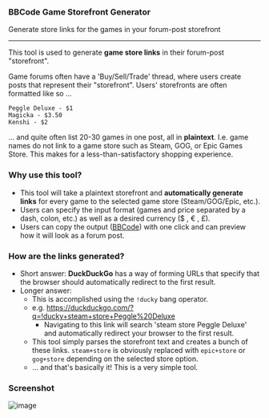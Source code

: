 
### BBCode Game Storefront Generator
Generate store links for the games in your forum-post storefront

___________


This tool is used to generate **game store links** in their forum-post "storefront".

Game forums often have a 'Buy/Sell/Trade' thread, where users create posts that represent their "storefront". Users' storefronts are often formatted like so ...

    Peggle Deluxe - $1
    Magicka - $3.50
    Kenshi - $2
   
... and quite often list 20-30 games in one post, all in **plaintext**. I.e. game names do not link to a game store such as Steam, GOG, or Epic Games Store. This makes for a less-than-satisfactory shopping experience.

### Why use this tool?

 - This tool will take a plaintext storefront and **automatically generate links** for every game to the selected game store (Steam/GOG/Epic, etc.).
 - Users can specify  the input format (games and price separated by a dash, colon, etc.) as well as a  desired currency ($ , € , £).
 - Users can copy the output ([BBCode](https://www.phpbb.com/community/help/bbcode)) with one click and can preview how it will look as a forum post.

### How are the links generated?
 - Short answer: **DuckDuckGo** has a way of forming URLs that specify that the browser should automatically redirect to the first result.
 - Longer answer:
   - This is accomplished using the `!ducky` bang operator.
   - e.g. https://duckduckgo.com/?q=!ducky+steam+store+Peggle%20Deluxe
     - Navigating to this link will search 'steam store Peggle Deluxe' and automatically redirect your browser to the first result.
   - This tool simply parses the storefront text and creates a bunch of these links. `steam+store` is obviously replaced with `epic+store` or `gog+store` depending on the selected store option.
   - ... and that's basically it! This is a very simple tool.
  
### Screenshot

![image](https://github.com/user-attachments/assets/cfc29e90-1ce2-4e60-9a82-b8c1730e194e)


 
